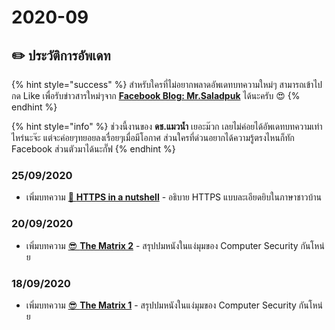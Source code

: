 # 2020-09

## ✏️ ประวัติการอัพเดท

{% hint style="success" %}
สำหรับใครที่ไม่อยากพลาดอัพเดทบทความใหม่ๆ สามารถเข้าไปกด Like เพื่อรับข่าวสารใหม่ๆจาก [**Facebook Blog: Mr.Saladpuk**](https://www.facebook.com/mr.saladpuk) ได้นะครับ 😍
{% endhint %}

{% hint style="info" %}
ช่วงนี้งานของ **ดช.แมวน้ำ** เยอะม๊วก เลยไม่ค่อยได้อัพเดทบทความเท่าไหร่นะจ๊ะ แต่จะค่อยๆทยอยลงเรื่อยๆเมื่อมีโอกาศ ส่วนใครที่ด่วนอยากได้ความรู้ตรงไหนก็ทัก Facebook ส่วนตัวมาได้นะกั๊ฟ
{% endhint %}

### 25/09/2020

* เพิ่มบทความ [🔐 **HTTPS in a nutshell**](https://www.saladpuk.com/basic/security101/https-in-a-nutshell) - อธิบาย HTTPS แบบละเอียดยิบในภาษาชาวบ้าน

### 20/09/2020

* เพิ่มบทความ [😎 **The Matrix 2**](https://www.saladpuk.com/basic/security101/the-matrix-2) - สรุปปมหนังในแง่มุมของ Computer Security กันโหน่ย

### 18/09/2020

* เพิ่มบทความ [😎 **The Matrix 1**](https://www.saladpuk.com/basic/security101/the-matrix-1) - สรุปปมหนังในแง่มุมของ Computer Security กันโหน่ย

